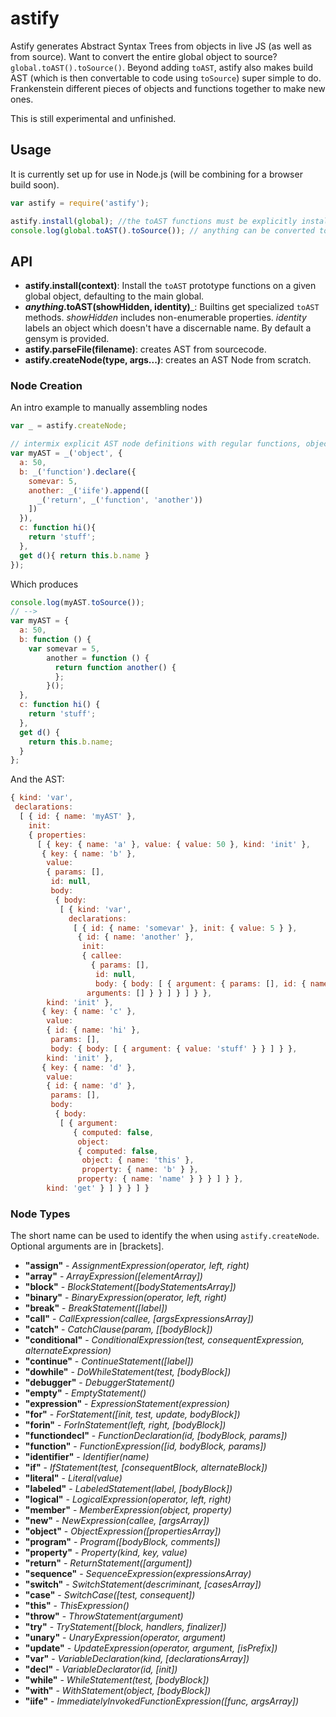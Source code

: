 # astify
Astify generates Abstract Syntax Trees from objects in live JS (as well as from source). Want to convert the entire global object to source? `global.toAST().toSource()`. Beyond adding `toAST`, astify also makes build AST (which is then convertable to code using `toSource`) super simple to do. Frankenstein different pieces of objects and functions together to make new ones.

This is still experimental and unfinished.

## Usage
It is currently set up for use in Node.js (will be combining for a browser build soon).

```javascript
var astify = require('astify');

astify.install(global); //the toAST functions must be explicitly installed on a global object
console.log(global.toAST().toSource()); // anything can be converted to AST
```

## API
* __astify.install(context)__: Install the `toAST` prototype functions on a given global object, defaulting to the main global.
* __*anything*.toAST(showHidden, identity)___: Builtins get specialized `toAST` methods. *showHidden* includes non-enumerable properties. *identity* labels an object which doesn't have a discernable name. By default a gensym is provided.
* __astify.parseFile(filename)__: creates AST from sourcecode.
* __astify.createNode(type, args...)__: creates an AST Node from scratch.

### Node Creation
An intro example to manually assembling nodes

```javascript
var _ = astify.createNode;

// intermix explicit AST node definitions with regular functions, objects, and literals
var myAST = _('object', {
  a: 50,
  b: _('function').declare({
    somevar: 5,
    another: _('iife').append([
      _('return', _('function', 'another'))
    ])
  }),
  c: function hi(){
    return 'stuff';
  },
  get d(){ return this.b.name }
});
```
Which produces
```javascript
console.log(myAST.toSource());
// -->
var myAST = {
  a: 50,
  b: function () {
    var somevar = 5,
        another = function () {
          return function another() {
          };
        }();
  },
  c: function hi() {
    return 'stuff';
  },
  get d() {
    return this.b.name;
  }
};
```

And the AST:
```javascript
{ kind: 'var',
 declarations:
  [ { id: { name: 'myAST' },
    init:
    { properties:
      [ { key: { name: 'a' }, value: { value: 50 }, kind: 'init' },
       { key: { name: 'b' },
        value:
        { params: [],
         id: null,
         body:
          { body:
           [ { kind: 'var',
             declarations:
              [ { id: { name: 'somevar' }, init: { value: 5 } },
               { id: { name: 'another' },
                init:
                { callee:
                  { params: [],
                   id: null,
                   body: { body: [ { argument: { params: [], id: { name: 'another' }, body: { body: [] } } } ] } },
                 arguments: [] } } ] } ] } },
        kind: 'init' },
       { key: { name: 'c' },
        value:
        { id: { name: 'hi' },
         params: [],
         body: { body: [ { argument: { value: 'stuff' } } ] } },
        kind: 'init' },
       { key: { name: 'd' },
        value:
        { id: { name: 'd' },
         params: [],
         body:
          { body:
           [ { argument:
              { computed: false,
               object:
               { computed: false,
                object: { name: 'this' },
                property: { name: 'b' } },
               property: { name: 'name' } } } ] } },
        kind: 'get' } ] } } ] }

```


### Node Types
The short name can be used to identify the when using `astify.createNode`. Optional arguments are in [brackets].

* __"assign"__ - *AssignmentExpression(operator, left, right)*
* __"array"__ - *ArrayExpression([elementArray])*
* __"block"__ - *BlockStatement([bodyStatementsArray])*
* __"binary"__ - *BinaryExpression(operator, left, right)*
* __"break"__ - *BreakStatement([label])*
* __"call"__ - *CallExpression(callee, [argsExpressionsArray])*
* __"catch"__ - *CatchClause(param, [[bodyBlock])*
* __"conditional"__ - *ConditionalExpression(test, consequentExpression, alternateExpression)*
* __"continue"__ - *ContinueStatement([label])*
* __"dowhile"__ - *DoWhileStatement(test, [bodyBlock])*
* __"debugger"__ - *DebuggerStatement()*
* __"empty"__ - *EmptyStatement()*
* __"expression"__ - *ExpressionStatement(expression)*
* __"for"__ - *ForStatement([init, test, update, bodyBlock])*
* __"forin"__ - *ForInStatement(left, right, [bodyBlock])*
* __"functiondecl"__ - *FunctionDeclaration(id, [bodyBlock, params])*
* __"function"__ - *FunctionExpression([id, bodyBlock, params])*
* __"identifier"__ - *Identifier(name)*
* __"if"__ - *IfStatement(test, [consequentBlock, alternateBlock])*
* __"literal"__ - *Literal(value)*
* __"labeled"__ - *LabeledStatement(label, [bodyBlock])*
* __"logical"__ - *LogicalExpression(operator, left, right)*
* __"member"__ - *MemberExpression(object, property)*
* __"new"__ - *NewExpression(callee, [argsArray])*
* __"object"__ - *ObjectExpression([propertiesArray])*
* __"program"__ - *Program([bodyBlock, comments])*
* __"property"__ - *Property(kind, key, value)*
* __"return"__ - *ReturnStatement([argument])*
* __"sequence"__ - *SequenceExpression(expressionsArray)*
* __"switch"__ - *SwitchStatement(descriminant, [casesArray])*
* __"case"__ - *SwitchCase([test, consequent])*
* __"this"__ - *ThisExpression()*
* __"throw"__ - *ThrowStatement(argument)*
* __"try"__ - *TryStatement([block, handlers, finalizer])*
* __"unary"__ - *UnaryExpression(operator, argument)*
* __"update"__ - *UpdateExpression(operator, argument, [isPrefix])*
* __"var"__ - *VariableDeclaration(kind, [declarationsArray])*
* __"decl"__ - *VariableDeclarator(id, [init])*
* __"while"__ - *WhileStatement(test, [bodyBlock])*
* __"with"__ - *WithStatement(object, [bodyBlock])*
* __"iife"__ - *ImmediatelyInvokedFunctionExpression([func, argsArray])*
